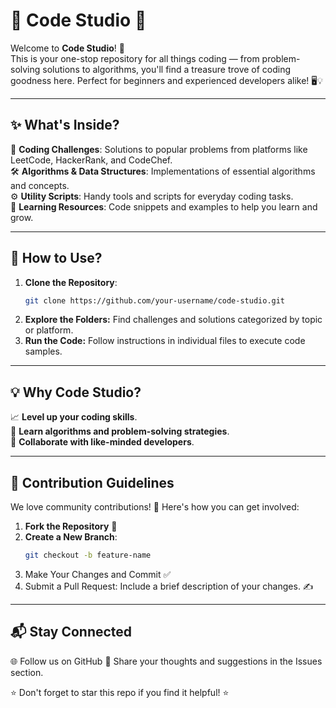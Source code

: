 # 🌟 Code Studio 🚀  

Welcome to **Code Studio**! 🎉  
This is your one-stop repository for all things coding — from problem-solving solutions to algorithms, you'll find a treasure trove of coding goodness here. Perfect for beginners and experienced developers alike! 🖥️💡  

---

## ✨ What's Inside?  
📂 **Coding Challenges**: Solutions to popular problems from platforms like LeetCode, HackerRank, and CodeChef.  
🛠️ **Algorithms & Data Structures**: Implementations of essential algorithms and concepts.  
⚙️ **Utility Scripts**: Handy tools and scripts for everyday coding tasks.  
📘 **Learning Resources**: Code snippets and examples to help you learn and grow.  

---

## 🔧 How to Use?  
1. **Clone the Repository**:  
   ```bash
   git clone https://github.com/your-username/code-studio.git
2. **Explore the Folders:** Find challenges and solutions categorized by topic or platform.
3. **Run the Code:** Follow instructions in individual files to execute code samples.

---

## 💡 Why Code Studio?  
📈 **Level up your coding skills**.  
🎯 **Learn algorithms and problem-solving strategies**.  
🤝 **Collaborate with like-minded developers**.  

---

## 🤝 Contribution Guidelines  
We love community contributions! 🌟 Here's how you can get involved:  

1. **Fork the Repository** 🍴  
2. **Create a New Branch**:  
   ```bash
   git checkout -b feature-name
3. Make Your Changes and Commit ✅
4. Submit a Pull Request: Include a brief description of your changes. ✍️

---

## 📬 Stay Connected
🌐 Follow us on GitHub
💬 Share your thoughts and suggestions in the Issues section.

⭐ Don't forget to star this repo if you find it helpful! ⭐
